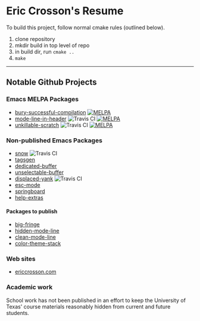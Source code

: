 # Eric Crosson's Resume

To build this project, follow normal cmake rules (outlined below).

1. clone repository
2. mkdir build in top level of repo
3. in build dir, run `cmake ..`
4. `make`

---

## Notable Github Projects

### Emacs MELPA Packages
- [bury-successful-compilation](https://github.com/EricCrosson/bury-successful-compilation) [![MELPA](http://melpa.org/packages/bury-successful-compilation-badge.svg)](http://melpa.org/#/bury-successful-compilation)
- [mode-line-in-header](https://github.com/EricCrosson/mode-line-in-header) ![Travis CI](https://travis-ci.org/EricCrosson/mode-line-in-header.svg) [![MELPA](http://melpa.org/packages/mode-line-in-header-badge.svg)](http://melpa.org/#/mode-line-in-header)
- [unkillable-scratch](https://github.com/EricCrosson/unkillable-scratch) ![Travis CI](https://travis-ci.org/EricCrosson/unkillable-scratch.svg?branch=master) [![MELPA](http://melpa.org/packages/unkillable-scratch-badge.svg)](http://melpa.org/#/unkillable-scratch)

### Non-published Emacs Packages
- [snow](https://github.com/EricCrosson/snow) ![Travis CI](https://travis-ci.org/EricCrosson/snow.svg)
- [tagsgen](https://github.com/EricCrosson/tagsgen)
- [dedicated-buffer](https://github.com/EricCrosson/dedicated-buffer)
- [unselectable-buffer](https://github.com/EricCrosson/unselectable-buffer)
- [displaced-yank](https://github.com/EricCrosson/displaced-yank) ![Travis CI](https://travis-ci.org/EricCrosson/displaced-yank.svg)
- [esc-mode](https://github.com/EricCrosson/esc-mode)
- [springboard](https://github.com/EricCrosson/springboard)
- [help-extras](https://github.com/EricCrosson/help-extras)

#### Packages to publish
- [big-fringe](https://github.com/EricCrosson/big-fringe)
- [hidden-mode-line](https://github.com/EricCrosson/hidden-mode-line)
- [clean-mode-line](https://github.com/EricCrosson/clean-mode-line)
- [color-theme-stack](https://github.com/EricCrosson/color-theme-stack)

### Web sites
- [ericcrosson.com](https://github.com/EricCrosson/ericcrosson.github.io)

### Academic work
School work has not been published in an effort to keep the University
of Texas' course materials reasonably hidden from current and future
students.
